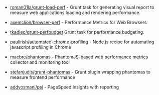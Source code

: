 
* [roman01la/grunt-load-perf](https://github.com/roman01la/grunt-load-perf) - Grunt task for generating visual report to measure web applications loading and rendering performance.

* [axemclion/browser-perf](https://github.com/axemclion/browser-perf) -  Performance Metrics for Web Browsers 
* [tkadlec/grunt-perfbudget](https://github.com/tkadlec/grunt-perfbudget) Grunt task for performance budgeting. 

* [paulirish/automated-chrome-profiling](https://github.com/paulirish/automated-chrome-profiling) -  Node.js recipe for automating javascript profiling in Chrome 

* [macbre/phantomas](https://github.com/macbre/phantomas) - PhantomJS-based web performance metrics collector and monitoring tool
* [stefanjudis/grunt-phantomas](https://github.com/stefanjudis/grunt-phantomas) - Grunt plugin wrapping phantomas to measure frontend performance

* [addyosmani/psi](https://github.com/addyosmani/psi) - PageSpeed Insights with reporting

